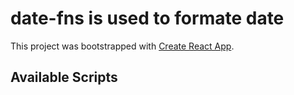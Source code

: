 # date-fns is used to formate date

This project was bootstrapped with [Create React App](https://github.com/facebook/create-react-app).

## Available Scripts


